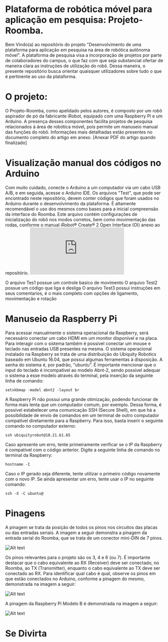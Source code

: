 # Plataforma de robótica móvel para aplicação em pesquisa: Projeto-Roomba.

Bem Vindo(a) ao repositório do projeto "Desenvolvimento de uma plataforma para aplicação em pesquisa na área de robótica autônoma móvel". A plataforma de pesquisa visa a incorporação de projetos por parte de colaboradores do campus, o que faz com que seja substancial ofertar de maneira clara as instruções de utilização do robô. Dessa maneira, o presente repositório busca orientar quaisquer utilizadores sobre tudo o que é pertinente ao uso da plataforma.

# O projeto:

O Projeto-Roomba, como apelidado pelos autores, é composto por um robô aspirador de pó da fabricante iRobot, equipado com uma Raspberry Pi e um Arduino. A presença desses componentes facilita projetos de pesquisa relacionados à área de robótica móvel, pois permite um manuseio manual das funções do robô. Informações mais detalhadas estão presentes no documento completo do artigo em anexo. [Anexar PDF do artigo quando finalizado]

# Visualização manual dos códigos no Arduino

Com muito cuidado, conecte o Arduino a um computador via um cabo USB A/B, e em seguida, acesse o Arduino IDE. Os arquivos "Test", que pode ser encontrado neste repositório, devem conter códigos que foram usados no Arduino durante o desenvolvimento da plataforma. É altamente recomendável o uso dos mesmos como bases para a inicial compreensão da interface do Roomba. Este arquivo contém configurações de inicialização do robô nos modos corretos, bem como movimentação das rodas, conforme o manual iRobot® Create® 2 Open Interface (OI) anexo ao repositório. ![Confira esse Manual para melhor compreensão dos códigos](https://github.com/RicardoSAV/Projeto-Roomba-/blob/main/create2-oi-spec.pdf)

O arquivo Tes1 possue um controle basico de movimento
O arquivo Test2 possue um código que liga e desliga 
O arquivo Test3 possui  instruções em seus comentarios, é o mais completo com opções de ligamento, movimentação e rotação

# Manuseio da Raspberry Pi

Para acessar manualmente o sistema operacional da Raspberry, será necessário conectar um cabo HDMI em um monitor disponível e na placa. Para interagir com o sistema também é possível conectar um mouse e teclado nas entradas USB presentes na mesma. O sistema operacional instalado na Raspberry se trata de uma distribuição do Ubiquity Robotics baseado em Ubuntu 16.04, que possui algumas ferramentas à disposição. A senha do sistema é, por padrão, “ubuntu”. É importante mencionar que o input do teclado é incompatível ao modelo Abnt-2, sendo possível adequar o sistema a esse modelo através do terminal, pela inserção da seguinte linha de comando:

```
setxkbmap -model abnt2 -layout br
```

 A Raspberry Pi não possui uma grande otimização, podendo funcionar de forma mais lenta que um computador comum, por exemplo. Dessa forma, é possível estabelecer uma comunicação SSH (Secure Shell), em que há a possibilidade de envio de comandos em um terminal de outro computador compatível diretamente para a Raspberry. Para isso, basta inserir o seguinte comando no computador externo:
```
ssh ubiquityrobot@10.21.61.65
```

Caso apresente um erro, tente primeiramente verificar se o IP da Raspberry é compatível com o código anterior. Digite a seguinte linha de comando no terminal da Raspberry:
```
hostname -I
```
Caso o IP gerado seja diferente, tente utilizar o primeiro código novamente com o novo IP. Se ainda apresentar um erro, tente usar o IP no seguinte comando:
```
ssh -X -C ubuntu@
```

# Pinagens

A pinagem se trata da posição de todos os pinos nos circuitos das placas ou das entradas seriais. A imagem a seguir demonstra a pinagem da entrada serial do Roomba, que se trata de um conector mini-DIN de 7 pinos.

![Alt text](https://cdn.discordapp.com/attachments/747231290998390895/1179154847505854504/image.png?ex=6578c087&is=65664b87&hm=180db630c2902b602fe7cc2604503add7087202d0ba56744c35cb332dcd627c5&) 

Os pinos relevantes para o projeto são os 3, 4 e 6 (ou 7). É importante destacar que o cabo equivalente ao RX (Receiver) deve ser conectado, no Roomba, ao TX (Transmitter), enquanto o cabo equivalente ao TX deve ser conectado ao RX.
Para identificar qual cabo é qual, observe os pinos em que estão conectados no Arduino, conforme a pinagem do mesmo, demonstrada na imagem a seguir:

![Alt text](https://cdn.discordapp.com/attachments/747231290998390895/1179154962710798436/image.png?ex=6578c0a2&is=65664ba2&hm=1ed65c9448953fa77068470f671e33e293daa05db7fb9f1f063dfd28d3daa400&)


A pinagem da Raspberry Pi Modelo B é demonstrada na imagem a seguir:

![Alt text](https://cdn.discordapp.com/attachments/747231290998390895/1179155046370381834/image.png?ex=6578c0b6&is=65664bb6&hm=445088b53bd6a62f3458d9409ad57900ad4e00690695db94ab1aa1d1d97430bc&)

# Se Divirta


	



